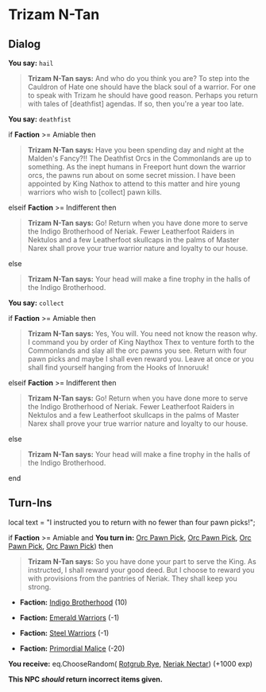 # Trizam N-Tan
## Dialog

**You say:** `hail`



>**Trizam N-Tan says:** And who do you think you are? To step into the Cauldron of Hate one should have the black soul of a warrior. For one to speak with Trizam he should have good reason. Perhaps you return with tales of [deathfist] agendas. If so, then you're a year too late.

**You say:** `deathfist`



if **Faction** >= Amiable then



>**Trizam N-Tan says:** Have you been spending day and night at the Malden's Fancy?!! The Deathfist Orcs in the Commonlands are up to something. As the inept humans in Freeport hunt down the warrior orcs, the pawns run about on some secret mission. I have been appointed by King Nathox to attend to this matter and hire young warriors who wish to [collect] pawn kills.


elseif **Faction** >= Indifferent then



>**Trizam N-Tan says:** Go! Return when you have done more to serve the Indigo Brotherhood of Neriak. Fewer Leatherfoot Raiders in Nektulos and a few Leatherfoot skullcaps in the palms of Master Narex shall prove your true warrior nature and loyalty to our house.


else



>**Trizam N-Tan says:** Your head will make a fine trophy in the halls of the Indigo Brotherhood.




**You say:** `collect`



if **Faction** >= Amiable then



>**Trizam N-Tan says:** Yes, You will. You need not know the reason why. I command you by order of King Naythox Thex to venture forth to the Commonlands and slay all the orc pawns you see. Return with four pawn picks and maybe I shall even reward you. Leave at once or you shall find yourself hanging from the Hooks of Innoruuk!


elseif **Faction** >= Indifferent then



>**Trizam N-Tan says:** Go! Return when you have done more to serve the Indigo Brotherhood of Neriak. Fewer Leatherfoot Raiders in Nektulos and a few Leatherfoot skullcaps in the palms of Master Narex shall prove your true warrior nature and loyalty to our house.


else



>**Trizam N-Tan says:** Your head will make a fine trophy in the halls of the Indigo Brotherhood.



end

## Turn-Ins



local text = "I instructed you to return with no fewer than four pawn picks!";



if **Faction** >= Amiable and  **You turn in:** [Orc Pawn Pick](/item/13885), [Orc Pawn Pick](/item/13885), [Orc Pawn Pick](/item/13885), [Orc Pawn Pick](/item/13885)) then


>**Trizam N-Tan says:** So you have done your part to serve the King. As instructed, I shall reward your good deed. But I choose to reward you with provisions from the pantries of Neriak. They shall keep you strong.


* __Faction:__ [Indigo Brotherhood](/faction/270) (10)


* __Faction:__ [Emerald Warriors](/faction/326) (-1)


* __Faction:__ [Steel Warriors](/faction/311) (-1)


* __Faction:__ [Primordial Malice](/faction/1522) (-20)


 **You receive:** eq.ChooseRandom( [Rotgrub Rye](/item/13022), [Neriak Nectar](/item/13021)) (+1000 exp)

**This NPC *should* return incorrect items given.**








